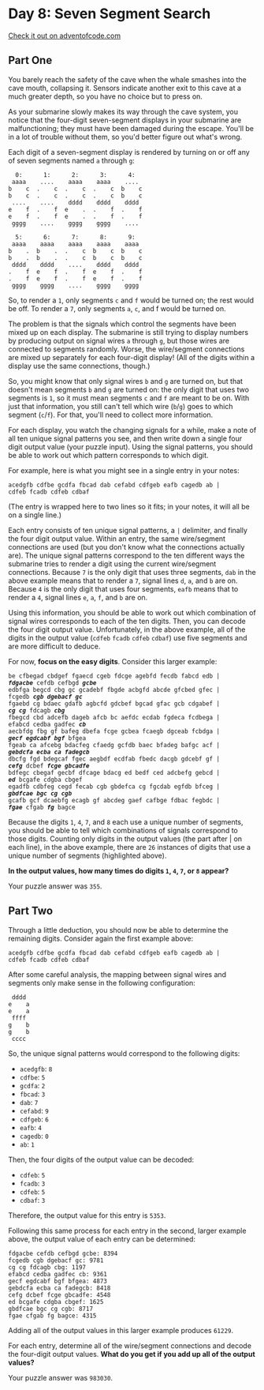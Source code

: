 # Day 8: Seven Segment Search

[Check it out on adventofcode.com](https://adventofcode.com/2021/day/8)

## Part One

You barely reach the safety of the cave when the whale smashes into the cave mouth, collapsing it. Sensors indicate another exit to this cave at a much greater depth, so you have no choice but to press on.

As your submarine slowly makes its way through the cave system, you notice that the four-digit seven-segment displays in your submarine are malfunctioning; they must have been damaged during the escape. You'll be in a lot of trouble without them, so you'd better figure out what's wrong.

Each digit of a seven-segment display is rendered by turning on or off any of seven segments named `a` through `g`:

```plain
  0:      1:      2:      3:      4:
 aaaa    ....    aaaa    aaaa    ....
b    c  .    c  .    c  .    c  b    c
b    c  .    c  .    c  .    c  b    c
 ....    ....    dddd    dddd    dddd
e    f  .    f  e    .  .    f  .    f
e    f  .    f  e    .  .    f  .    f
 gggg    ....    gggg    gggg    ....

  5:      6:      7:      8:      9:
 aaaa    aaaa    aaaa    aaaa    aaaa
b    .  b    .  .    c  b    c  b    c
b    .  b    .  .    c  b    c  b    c
 dddd    dddd    ....    dddd    dddd
.    f  e    f  .    f  e    f  .    f
.    f  e    f  .    f  e    f  .    f
 gggg    gggg    ....    gggg    gggg
```

So, to render a `1`, only segments `c` and `f` would be turned on; the rest would be off. To render a `7`, only segments `a`, `c`, and f would be turned on.

The problem is that the signals which control the segments have been mixed up on each display. The submarine is still trying to display numbers by producing output on signal wires `a` through `g`, but those wires are connected to segments randomly. Worse, the wire/segment connections are mixed up separately for each four-digit display! (All of the digits within a display use the same connections, though.)

So, you might know that only signal wires `b` and `g` are turned on, but that doesn't mean segments `b` and `g` are turned on: the only digit that uses two segments is `1`, so it must mean segments `c` and `f` are meant to be on. With just that information, you still can't tell which wire (`b`/`g`) goes to which segment (`c`/`f`). For that, you'll need to collect more information.

For each display, you watch the changing signals for a while, make a note of all ten unique signal patterns you see, and then write down a single four digit output value (your puzzle input). Using the signal patterns, you should be able to work out which pattern corresponds to which digit.

For example, here is what you might see in a single entry in your notes:

```plain
acedgfb cdfbe gcdfa fbcad dab cefabd cdfgeb eafb cagedb ab |
cdfeb fcadb cdfeb cdbaf
```

(The entry is wrapped here to two lines so it fits; in your notes, it will all be on a single line.)

Each entry consists of ten unique signal patterns, a `|` delimiter, and finally the four digit output value. Within an entry, the same wire/segment connections are used (but you don't know what the connections actually are). The unique signal patterns correspond to the ten different ways the submarine tries to render a digit using the current wire/segment connections. Because `7` is the only digit that uses three segments, `dab` in the above example means that to render a `7`, signal lines `d`, `a`, and `b` are on. Because `4` is the only digit that uses four segments, `eafb` means that to render a `4`, signal lines `e`, `a`, `f`, and `b` are on.

Using this information, you should be able to work out which combination of signal wires corresponds to each of the ten digits. Then, you can decode the four digit output value. Unfortunately, in the above example, all of the digits in the output value (`cdfeb` `fcadb` `cdfeb` `cdbaf`) use five segments and are more difficult to deduce.

For now, **focus on the easy digits**. Consider this larger example:

<pre><code>be cfbegad cbdgef fgaecd cgeb fdcge agebfd fecdb fabcd edb |
<strong><em>fdgacbe</em></strong> cefdb cefbgd <strong><em>gcbe</em></strong>
edbfga begcd cbg gc gcadebf fbgde acbgfd abcde gfcbed gfec |
fcgedb <strong><em>cgb</em></strong> <strong><em>dgebacf</em></strong> <strong><em>gc</em></strong>
fgaebd cg bdaec gdafb agbcfd gdcbef bgcad gfac gcb cdgabef |
<strong><em>cg</em></strong> <strong><em>cg</em></strong> fdcagb <strong><em>cbg</em></strong>
fbegcd cbd adcefb dageb afcb bc aefdc ecdab fgdeca fcdbega |
efabcd cedba gadfec <strong><em>cb</em></strong>
aecbfdg fbg gf bafeg dbefa fcge gcbea fcaegb dgceab fcbdga |
<strong><em>gecf</em></strong> <strong><em>egdcabf</em></strong> <strong><em>bgf</em></strong> bfgea
fgeab ca afcebg bdacfeg cfaedg gcfdb baec bfadeg bafgc acf |
<strong><em>gebdcfa</em></strong> <strong><em>ecba</em></strong> <strong><em>ca</em></strong> <strong><em>fadegcb</em></strong>
dbcfg fgd bdegcaf fgec aegbdf ecdfab fbedc dacgb gdcebf gf |
<strong><em>cefg</em></strong> dcbef <strong><em>fcge</em></strong> <strong><em>gbcadfe</em></strong>
bdfegc cbegaf gecbf dfcage bdacg ed bedf ced adcbefg gebcd |
<strong><em>ed</em></strong> bcgafe cdgba cbgef
egadfb cdbfeg cegd fecab cgb gbdefca cg fgcdab egfdb bfceg |
<strong><em>gbdfcae</em></strong> <strong><em>bgc</em></strong> <strong><em>cg</em></strong> <strong><em>cgb</em></strong>
gcafb gcf dcaebfg ecagb gf abcdeg gaef cafbge fdbac fegbdc |
<strong><em>fgae</em></strong> cfgab <strong><em>fg</em></strong> bagce
</code></pre>

Because the digits `1`, `4`, `7`, and `8` each use a unique number of segments, you should be able to tell which combinations of signals correspond to those digits. Counting only digits in the output values (the part after | on each line), in the above example, there are `26` instances of digits that use a unique number of segments (highlighted above).

**In the output values, how many times do digits `1`, `4`, `7`, or `8` appear?**

Your puzzle answer was `355`.


## Part Two

Through a little deduction, you should now be able to determine the remaining digits. Consider again the first example above:

```plain
acedgfb cdfbe gcdfa fbcad dab cefabd cdfgeb eafb cagedb ab |
cdfeb fcadb cdfeb cdbaf
```

After some careful analysis, the mapping between signal wires and segments only make sense in the following configuration:

```plain
 dddd
e    a
e    a
 ffff
g    b
g    b
 cccc
```

So, the unique signal patterns would correspond to the following digits:

- `acedgfb`: `8`
- `cdfbe`: `5`
- `gcdfa`: `2`
- `fbcad`: `3`
- `dab`: `7`
- `cefabd`: `9`
- `cdfgeb`: `6`
- `eafb`: `4`
- `cagedb`: `0`
- `ab`: `1`

Then, the four digits of the output value can be decoded:

- `cdfeb`: `5`
- `fcadb`: `3`
- `cdfeb`: `5`
- `cdbaf`: `3`

Therefore, the output value for this entry is `5353`.

Following this same process for each entry in the second, larger example above, the output value of each entry can be determined:

```plain
fdgacbe cefdb cefbgd gcbe: 8394
fcgedb cgb dgebacf gc: 9781
cg cg fdcagb cbg: 1197
efabcd cedba gadfec cb: 9361
gecf egdcabf bgf bfgea: 4873
gebdcfa ecba ca fadegcb: 8418
cefg dcbef fcge gbcadfe: 4548
ed bcgafe cdgba cbgef: 1625
gbdfcae bgc cg cgb: 8717
fgae cfgab fg bagce: 4315
```

Adding all of the output values in this larger example produces `61229`.

For each entry, determine all of the wire/segment connections and decode the four-digit output values. **What do you get if you add up all of the output values?**

Your puzzle answer was `983030`.
